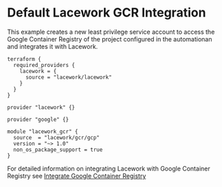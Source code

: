 # Default Lacework GCR Integration

This example creates a new least privilege service account to access the Google Container Registry of the project configured in the automationan and integrates it with Lacework.

```hcl
terraform {
  required_providers {
    lacework = {
      source = "lacework/lacework"
    }
  }
}

provider "lacework" {}

provider "google" {}

module "lacework_gcr" {
  source  = "lacework/gcr/gcp"
  version = "~> 1.0"
  non_os_package_support = true
}
```

For detailed information on integrating Lacework with Google Container Registry see [Integrate Google Container Registry](https://docs.lacework.com/integrate-google-container-registry)

